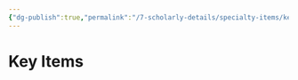 ```yaml
---
{"dg-publish":true,"permalink":"/7-scholarly-details/specialty-items/key-items/key-items/","noteIcon":""}
---
```


# Key Items

